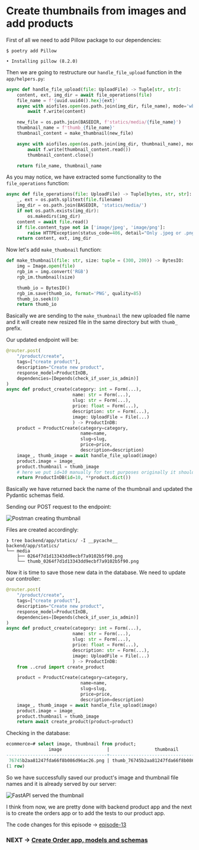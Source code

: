 # Create thumbnails from images and add products

First of all we need to add Pillow package to our dependencies:

```shell
$ poetry add Pillow

• Installing pillow (8.2.0)
```

Then we are going to restructure our `handle_file_upload` function in the `app/helpers.py`:

```python
async def handle_file_upload(file: UploadFile) -> Tuple[str, str]:
    content, ext, img_dir = await file_operations(file)
    file_name = f'{uuid.uuid4().hex}{ext}'
    async with aiofiles.open(os.path.join(img_dir, file_name), mode='wb') as f:
        await f.write(content)

    new_file = os.path.join(BASEDIR, f'statics/media/{file_name}')
    thumbnail_name = f'thumb_{file_name}'
    thumbnail_content = make_thumbnail(new_file)

    async with aiofiles.open(os.path.join(img_dir, thumbnail_name), mode='wb') as f:
        await f.write(thumbnail_content.read())
        thumbnail_content.close()

    return file_name, thumbnail_name
```

As you may notice, we have extracted some functionality to the `file_operations` function:

```python
async def file_operations(file: UploadFile) -> Tuple[bytes, str, str]:
    _, ext = os.path.splitext(file.filename)
    img_dir = os.path.join(BASEDIR, 'statics/media/')
    if not os.path.exists(img_dir):
        os.makedirs(img_dir)
    content = await file.read()
    if file.content_type not in ['image/jpeg', 'image/png']:
        raise HTTPException(status_code=406, detail="Only .jpeg or .png  files allowed")
    return content, ext, img_dir
```

Now let's add `make_thumbnail` function:

```python
def make_thumbnail(file: str, size: tuple = (300, 200)) -> BytesIO:
    img = Image.open(file)
    rgb_im = img.convert('RGB')
    rgb_im.thumbnail(size)

    thumb_io = BytesIO()
    rgb_im.save(thumb_io, format='PNG', quality=85)
    thumb_io.seek(0)
    return thumb_io
```

Basically we are sending to the `make_thumbnail` the new uploaded file name and it will create new resized file in the same directory but with `thumb_` prefix.

Our updated endpoint will be:

```python
@router.post(
    "/product/create",
    tags=["create product"],
    description="Create new product",
    response_model=ProductInDB,
    dependencies=[Depends(check_if_user_is_admin)]
)
async def product_create(category: int = Form(...),
                         name: str = Form(...),
                         slug: str = Form(...),
                         price: float = Form(...),
                         description: str = Form(...),
                         image: UploadFile = File(...)
                         ) -> ProductInDB:
    product = ProductCreate(category=category,
                            name=name,
                            slug=slug,
                            price=price,
                            description=description)
    image_, thumb_image = await handle_file_upload(image)
    product.image = image_
    product.thumbnail = thumb_image
    # here we put id=10 manually for test purposes originally it should came from database
    return ProductInDB(id=10, **product.dict())
```

Basically we have returned back the name of the thumbnail and updated the Pydantic schemas field.

Sending our POST request to the endpoint:

![Postman creating thumbnail](/postman_create_thumbnail.png)

Files are created accordingly:

```shell
❯ tree backend/app/statics/ -I __pycache__
backend/app/statics/
└── media
    ├── 0264f7d1d13343dd9ecbf7a9102b5f90.png
    └── thumb_0264f7d1d13343dd9ecbf7a9102b5f90.png
```

Now it is time to save those new data in the database. We need to update our controller:

```python
@router.post(
    "/product/create",
    tags=["create product"],
    description="Create new product",
    response_model=ProductInDB,
    dependencies=[Depends(check_if_user_is_admin)]
)
async def product_create(category: int = Form(...),
                         name: str = Form(...),
                         slug: str = Form(...),
                         price: float = Form(...),
                         description: str = Form(...),
                         image: UploadFile = File(...)
                         ) -> ProductInDB:
    from ..crud import create_product

    product = ProductCreate(category=category,
                            name=name,
                            slug=slug,
                            price=price,
                            description=description)
    image_, thumb_image = await handle_file_upload(image)
    product.image = image_
    product.thumbnail = thumb_image
    return await create_product(product=product)
```

Checking in the database:

```sql
ecommerce=# select image, thumbnail from product;
                image                 |                 thumbnail                  
--------------------------------------+--------------------------------------------
 76745b2aa81247fda66f8b086d96ac26.png | thumb_76745b2aa81247fda66f8b086d96ac26.png
(1 row)
```

So we have successfully saved our product's image and thumbnail file names and it is already served by our server:

![FastAPI served the thumbnail](/fastapi_thumbnail_served.png)

I think from now, we are pretty done with backend product app and the next is to create the orders app or to add the tests to our product app.

The code changes for this episode -> [episode-13](https://github.com/ShahriyarR/ecommerce-nuxtjs-fastapi-backend/tree/episode-13)

### NEXT -> [Create Order app, models and schemas](./ecommerce-create-order-app-and-models)